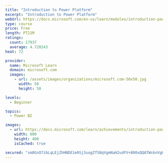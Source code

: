 ```yaml
---
title: "Introduction to Power Platform"
excerpt: "Introduction to Power Platform"
webUrl: https://docs.microsoft.com/en-us/learn/modules/introduction-power-platform/
type: course
price: Free
length: PT21M
ratings:
  count: 17937
  average: 4.720243
heat: 72

provider:
  name: Microsoft Learn
  domain: microsoft.com
  images:
    - url: /assets/images/organizations/microsoft.com-50x50.jpg
      width: 50
      height: 50

levels:
  - Beginner

topics:
  - Power BI

images:
  - url: https://docs.microsoft.com/learn/achievements/introduction-power-platform-social.png
    width: 800
    height: 400
    isCached: true

secured: "sm8GnO7ibLqLEjZhHNDE1e0Sj3uogZf5BqVgmNaH2udFV+800xQQATWsknVgKru/lKkCYxLgdxf/KhJ7P58cVJZWLstCI3cfExbRecawPpUu/TtT6xcKXjKHGilxukcaceG1rlTS+NENsBGx6lryhjtAVwqD7aenFASgi5qNcT9Iaj9aJ8U1eyHB5BdwFuTSK+M299gYLQw8RCdibrBAYwvhvj1XXzas8RlsWWMykTXcB+nF7gWNEJ2h5jSnrgxdCJtJhduGrln3jWMtMOwZdGFpOcbqH9cPhl2HYvrujZpSmFkaQA8mI6U6xtpLHIG+uGWDmKNHYAZS9JViG5xthaCiaTVpFrbGi/IC6Pm/AznxdAAWoa7Q4IDBwkypEzqGBEDySLpTvC6zKmuhk0vpm5OunsSx5t//5gBKdnbLNBTQFl5LAHe34Nzgld6DKux7;yE9BHSQz1qiq3YmgZ3A+dQ=="
---
```


